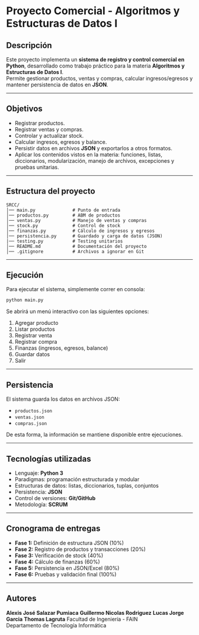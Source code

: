 # Proyecto Comercial - Algoritmos y Estructuras de Datos I

## Descripción
Este proyecto implementa un **sistema de registro y control comercial en Python**, desarrollado como trabajo práctico para la materia **Algoritmos y Estructuras de Datos I**.  
Permite gestionar productos, ventas y compras, calcular ingresos/egresos y mantener persistencia de datos en **JSON**.

---

## Objetivos
- Registrar productos.
- Registrar ventas y compras.
- Controlar y actualizar stock.
- Calcular ingresos, egresos y balance.
- Persistir datos en archivos **JSON** y exportarlos a otros formatos.
- Aplicar los contenidos vistos en la materia: funciones, listas, diccionarios, modularización, manejo de archivos, excepciones y pruebas unitarias.

---

## Estructura del proyecto
```
SRCC/
│── main.py              # Punto de entrada
│── productos.py         # ABM de productos
│── ventas.py            # Manejo de ventas y compras
│── stock.py             # Control de stock
│── finanzas.py          # Cálculo de ingresos y egresos
│── persistencia.py      # Guardado y carga de datos (JSON)
|── testing.py           # Testing unitarios
│── README.md            # Documentación del proyecto
│── .gitignore           # Archivos a ignorar en Git
```

---

## Ejecución
Para ejecutar el sistema, simplemente correr en consola:

```bash
python main.py
```

Se abrirá un menú interactivo con las siguientes opciones:
1. Agregar producto  
2. Listar productos  
3. Registrar venta  
4. Registrar compra  
5. Finanzas (ingresos, egresos, balance)   
6. Guardar datos  
7. Salir  

---

## Persistencia
El sistema guarda los datos en archivos JSON:
- `productos.json`
- `ventas.json`
- `compras.json`

De esta forma, la información se mantiene disponible entre ejecuciones.

---

## Tecnologías utilizadas
- Lenguaje: **Python 3**
- Paradigmas: programación estructurada y modular
- Estructuras de datos: listas, diccionarios, tuplas, conjuntos
- Persistencia: **JSON**
- Control de versiones: **Git/GitHub**
- Metodología: **SCRUM**

---

## Cronograma de entregas
- **Fase 1:** Definición de estructura JSON (10%)  
- **Fase 2:** Registro de productos y transacciones (20%)  
- **Fase 3:** Verificación de stock (40%)  
- **Fase 4:** Cálculo de finanzas (60%)  
- **Fase 5:** Persistencia en JSON/Excel (80%)  
- **Fase 6:** Pruebas y validación final (100%)  

---

## Autores
**Alexis José Salazar Pumiaca** 
**Guillermo Nicolas Rodriguez** 
**Lucas Jorge Garcia** 
**Thomas Lagruta** 
Facultad de Ingeniería - FAIN  
Departamento de Tecnología Informática

